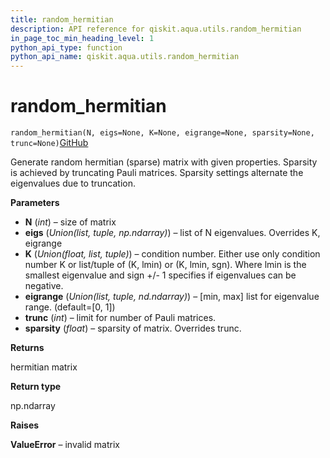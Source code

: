 ```yaml
---
title: random_hermitian
description: API reference for qiskit.aqua.utils.random_hermitian
in_page_toc_min_heading_level: 1
python_api_type: function
python_api_name: qiskit.aqua.utils.random_hermitian
---
```


# random\_hermitian

<span id="qiskit.aqua.utils.random_hermitian" />

`random_hermitian(N, eigs=None, K=None, eigrange=None, sparsity=None, trunc=None)`[GitHub](https://github.com/qiskit-community/qiskit-aqua/tree/stable/0.7/qiskit/aqua/utils/random_matrix_generator.py "view source code")

Generate random hermitian (sparse) matrix with given properties. Sparsity is achieved by truncating Pauli matrices. Sparsity settings alternate the eigenvalues due to truncation.

**Parameters**

*   **N** (*int*) – size of matrix
*   **eigs** (*Union(list, tuple, np.ndarray)*) – list of N eigenvalues. Overrides K, eigrange
*   **K** (*Union(float, list, tuple)*) – condition number. Either use only condition number K or list/tuple of (K, lmin) or (K, lmin, sgn). Where lmin is the smallest eigenvalue and sign +/- 1 specifies if eigenvalues can be negative.
*   **eigrange** (*Union(list, tuple, nd.ndarray)*) – \[min, max] list for eigenvalue range. (default=\[0, 1])
*   **trunc** (*int*) – limit for number of Pauli matrices.
*   **sparsity** (*float*) – sparsity of matrix. Overrides trunc.

**Returns**

hermitian matrix

**Return type**

np.ndarray

**Raises**

**ValueError** – invalid matrix

